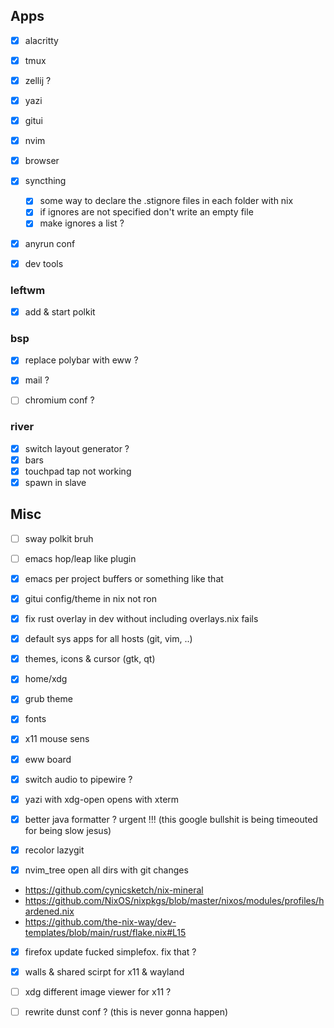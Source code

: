 ## Apps

-   [x] alacritty
-   [x] tmux
-   [x] zellij ?
-   [x] yazi
-   [x] gitui
-   [x] nvim
-   [x] browser
-   [x] syncthing
    -   [x] some way to declare the .stignore files in each folder with nix
    -   [x] if ignores are not specified don't write an empty file
    -   [x] make ignores a list ?
-   [x] anyrun conf

-   [x] dev tools

### leftwm

-   [x] add & start polkit

### bsp

-   [x] replace polybar with eww ?

-   [x] mail ?
-   [ ] chromium conf ?

### river

-   [x] switch layout generator ?
-   [x] bars
-   [x] touchpad tap not working
-   [x] spawn in slave

## Misc

-   [ ] sway polkit bruh
-   [ ] emacs hop/leap like plugin
-   [x] emacs per project buffers or something like that
-   [x] gitui config/theme in nix not ron
-   [x] fix rust overlay in dev without including overlays.nix fails
-   [x] default sys apps for all hosts (git, vim, ..)
-   [x] themes, icons & cursor (gtk, qt)
-   [x] home/xdg
-   [x] grub theme
-   [x] fonts
-   [x] x11 mouse sens

-   [x] eww board
-   [x] switch audio to pipewire ?
-   [x] yazi with xdg-open opens with xterm

-   [x] better java formatter ? urgent !!! (this google bullshit is being timeouted for being slow jesus)

-   [x] recolor lazygit
-   [x] nvim_tree open all dirs with git changes

-   https://github.com/cynicsketch/nix-mineral
-   https://github.com/NixOS/nixpkgs/blob/master/nixos/modules/profiles/hardened.nix
-   https://github.com/the-nix-way/dev-templates/blob/main/rust/flake.nix#L15

-   [x] firefox update fucked simplefox. fix that ?
-   [x] walls & shared scirpt for x11 & wayland
-   [ ] xdg different image viewer for x11 ?

-   [ ] rewrite dunst conf ? (this is never gonna happen)
